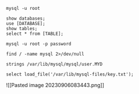 ```
mysql -u root
```

```
show databases;
use [DATABASE];
show tables;
select * from [TABLE];
```

```
mysql -u root -p password
```

```
find / -name mysql 2>/dev/null
```

```
strings /var/lib/mysql/mysql/user.MYD
```

```
select load_file('/var/lib/mysql-files/key.txt');
```

![[Pasted image 20230906083443.png]]
